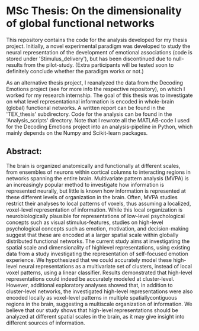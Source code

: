 # MSc Thesis: On the dimensionality of global functional networks
This repository contains the code for the analysis developed for my thesis project. Initially, a novel experimental paradigm was developed to study the neural representation of the development of emotional associations (code is stored under 'Stimulus_delivery'), but has been discontinued due to null-results from the pilot-study. (Extra participants will be tested soon to definitely conclude whether the paradigm works or not.)

As an alternative thesis project, I reanalyzed the data from the Decoding Emotions project (see for more info the respective repository), on which I worked for my research internship. The goal of this thesis was to investigate on what level representational information is encoded in whole-brain (global) functional networks. A written report can be found in the 'TEX_thesis' subdirectory. Code for the analysis can be found in the 'Analysis_scripts' directory. Note that I rewrote all the MATLAB-code I used for the Decoding Emotions project into an analysis-pipeline in Python, which mainly depends on the Numpy and Scikit-learn packages. 

## Abstract:
The brain is organized anatomically and functionally at different scales, from ensembles of neurons within cortical columns to interacting regions in networks spanning the entire brain. Multivariate pattern analysis (MVPA) is an
increasingly popular method to investigate how information is represented neurally, but little is known how information is represented at these different levels of organization in the brain. Often, MVPA studies restrict their analyses to local patterns of voxels, thus assuming a localized, voxel-level representation of information. While this local organization is neurobiologically plausible for representations of low-level psychological concepts such as visual stimulus-features, studies on high-level psychological concepts such as emotion, motivation, and decision-making suggest that these are encoded at a larger spatial scale within globally distributed functional networks. The current study aims at investigating the spatial scale and dimensionality of highlevel representations, using existing data from a study investigating the representation of self-focused emotion experience. We hypothesized that we could accurately model these high-level neural representations as a multivariate set of clusters, instead of local voxel patterns, using a linear classifier. Results demonstrated that high-level representations could indeed be accurately modeled at cluster-level. However, additional exploratory analyses showed that, in addition to cluster-level networks, the investigated high-level representations were also encoded locally as voxel-level patterns in multiple spatiallycontiguous regions in the brain, suggesting a multiscale organization of information. We believe that our study shows that high-level representations should be analyzed at different spatial scales in the brain, as it may give insight into different sources of information.
